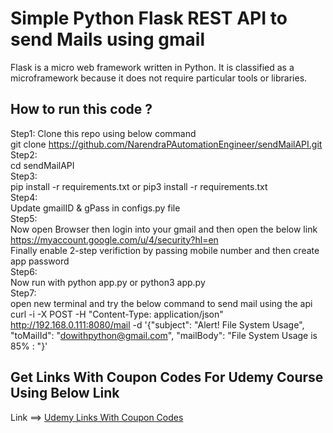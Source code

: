 # Simple Python Flask REST API to send Mails using gmail

Flask is a micro web framework written in Python. It is classified as a microframework because it does not require particular tools or libraries.

## How to run this code ?
Step1: Clone this repo using below command <br />
  git clone https://github.com/NarendraPAutomationEngineer/sendMailAPI.git <br />
Step2: <br />
  cd sendMailAPI <br />
Step3: <br />
  pip install -r requirements.txt or  pip3 install -r requirements.txt<br />
Step4:  <br />
  Update gmailID & gPass in configs.py file <br />
Step5: <br />
  Now open Browser then login into your gmail and then open the below link <br />
  https://myaccount.google.com/u/4/security?hl=en <br />
  Finally   enable  2-step verifiction by passing mobile number and then create app password<br />
Step6: <br />
  Now run with python app.py or python3 app.py <br />
Step7: <br />
  open new terminal and try the below command to send mail using the api <br />
  curl -i -X POST -H "Content-Type: application/json"   http://192.168.0.111:8080/mail -d '{"subject": "Alert! File System Usage", "toMailId": "dowithpython@gmail.com", "mailBody": "File System Usage is 85% : "}'
 
## Get Links With Coupon Codes For Udemy Course Using Below Link 
Link ==> [Udemy Links With Coupon Codes](https://www.youtube.com/watch?v=dg6hltm8VEE&t=0s)
